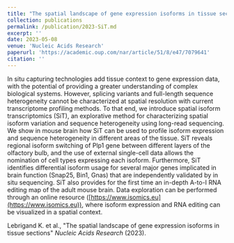 ```yaml
---
title: "The spatial landscape of gene expression isoforms in tissue sections"
collection: publications
permalink: /publication/2023-SiT.md
excerpt: ''
date: 2023-05-08
venue: 'Nucleic Acids Research'
paperurl: 'https://academic.oup.com/nar/article/51/8/e47/7079641'
citation: ''
---
```


In situ capturing technologies add tissue context to gene expression data, with the potential of providing a greater understanding of complex biological systems. However, splicing variants and full-length sequence heterogeneity cannot be characterized at spatial resolution with current transcriptome profiling methods. To that end, we introduce spatial isoform transcriptomics (SiT), an explorative method for characterizing spatial isoform variation and sequence heterogeneity using long-read sequencing. We show in mouse brain how SiT can be used to profile isoform expression and sequence heterogeneity in different areas of the tissue. SiT reveals regional isoform switching of Plp1 gene between different layers of the olfactory bulb, and the use of external single-cell data allows the nomination of cell types expressing each isoform. Furthermore, SiT identifies differential isoform usage for several major genes implicated in brain function (Snap25, Bin1, Gnas) that are independently validated by in situ sequencing. SiT also provides for the first time an in-depth A-to-I RNA editing map of the adult mouse brain. Data exploration can be performed through an online resource ([https://www.isomics.eu](https://www.isomics.eu)), where isoform expression and RNA editing can be visualized in a spatial context.


Lebrigand K. et al., "The spatial landscape of gene expression isoforms in tissue sections" <i>Nucleic Acids Research</i> (2023).
